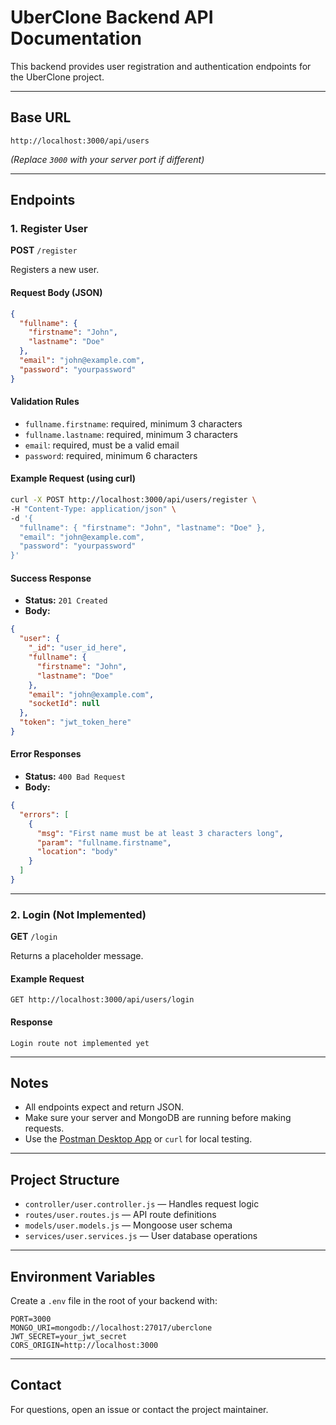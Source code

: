 # UberClone Backend API Documentation

This backend provides user registration and authentication endpoints for the UberClone project.

---

## Base URL

```
http://localhost:3000/api/users
```
*(Replace `3000` with your server port if different)*

---

## Endpoints

### 1. Register User

**POST** `/register`

Registers a new user.

#### Request Body (JSON)
```json
{
  "fullname": {
    "firstname": "John",
    "lastname": "Doe"
  },
  "email": "john@example.com",
  "password": "yourpassword"
}
```

#### Validation Rules
- `fullname.firstname`: required, minimum 3 characters
- `fullname.lastname`: required, minimum 3 characters
- `email`: required, must be a valid email
- `password`: required, minimum 6 characters

#### Example Request (using curl)
```bash
curl -X POST http://localhost:3000/api/users/register \
-H "Content-Type: application/json" \
-d '{
  "fullname": { "firstname": "John", "lastname": "Doe" },
  "email": "john@example.com",
  "password": "yourpassword"
}'
```

#### Success Response
- **Status:** `201 Created`
- **Body:**
```json
{
  "user": {
    "_id": "user_id_here",
    "fullname": {
      "firstname": "John",
      "lastname": "Doe"
    },
    "email": "john@example.com",
    "socketId": null
  },
  "token": "jwt_token_here"
}
```

#### Error Responses
- **Status:** `400 Bad Request`
- **Body:**
```json
{
  "errors": [
    {
      "msg": "First name must be at least 3 characters long",
      "param": "fullname.firstname",
      "location": "body"
    }
  ]
}
```

---

### 2. Login (Not Implemented)

**GET** `/login`

Returns a placeholder message.

#### Example Request
```
GET http://localhost:3000/api/users/login
```

#### Response
```text
Login route not implemented yet
```

---

## Notes

- All endpoints expect and return JSON.
- Make sure your server and MongoDB are running before making requests.
- Use the [Postman Desktop App](https://www.postman.com/downloads/) or `curl` for local testing.

---

## Project Structure

- `controller/user.controller.js` — Handles request logic
- `routes/user.routes.js` — API route definitions
- `models/user.models.js` — Mongoose user schema
- `services/user.services.js` — User database operations

---

## Environment Variables

Create a `.env` file in the root of your backend with:
```
PORT=3000
MONGO_URI=mongodb://localhost:27017/uberclone
JWT_SECRET=your_jwt_secret
CORS_ORIGIN=http://localhost:3000
```

---

## Contact

For questions, open an issue or contact the project maintainer.